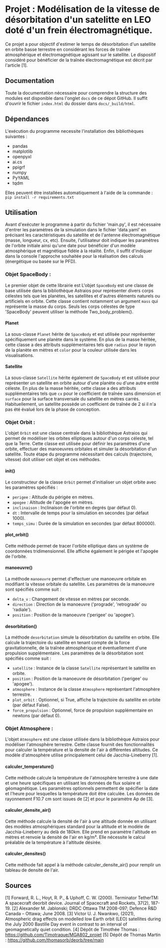 # Projet : Modélisation de la vitesse de désorbitation d'un satelitte en LEO doté d'un frein électromagnétique.

Ce projet a pour objectif d'estimer le temps de désorbitation d'un satellite en orbite basse terrestre en considérant les forces de traînée 
atmosphérique et électromagnétique agissant sur le satellite. Le dispositif considéré pour bénéficier de la traînée électromagnétique est 
décrit par l'article [1].

## Documentation
Toute la documentation nécessaire pour comprendre la structure des modules est disponible dans l'onglet `docs` de ce dépot GitHub.
Il suffit d'ouvrir le fichier `index.html` du dossier dans `docs/_build/html`.

## Dépendances 
L'exécution du programme necessite l'installation des bibliothèques suivantes :
- pandas
- matplotlib
- openpyxl
- ai.cs
- ppigrf
- numpy
- PyYAML
- tqdm

Elles peuvent être installées automatiquement à l'aide de la commande :  
``pip install -r requirements.txt``

## Utilisation 
Avant d'exécuter le programme à partir du fichier 'main.py', il est nécessaire d'entrer les paramètres de la simulation dans le 
fichier 'data.yaml' en précisant les caractéristiques du satellite et de l'antenne électromagnétique (masse, longueur, cx, etc). 
Ensuite, l'utilisateur doit indiquer les paramètres de l'orbite initiale ainsi qu'une date pour bénéficier d'un modèle atmosphérique 
et magnétique fidèle à la réalité. Enfin, il suffit d'indiquer dans la console l'approche souhaitée pour la réalisation des calculs 
(énergétique ou basée sur le PFD).

### Objet SpaceBody :
Le premier objet de cette librairie est 
L'objet `SpaceBody` est une classe de base utilisée dans la bibliothèque Astraios pour représenter divers corps célestes
tels que les planètes, les satellites et d'autres éléments naturels ou artificiels en orbite. Cette classe contient 
notamment un argument `mass` qui représente la masse du corps. Seuls les corps célestes de type 'SpaceBody' peuvent utiliser 
la méthode Two_body_problem().

#### Planet 
La sous-classe `Planet` hérite de `SpaceBody` et est utilisée pour représenter spécifiquement une planète dans le système. 
En plus de la masse héritée, cette classe a des attributs supplémentaires tels que `radius` pour le rayon de la planète 
en mètres et `color` pour la couleur utilisée dans les visualisations.

#### Satellite 
La sous-classe `Satellite` hérite également de `SpaceBody` et est utilisée pour représenter un satellite en orbite autour
d'une planète ou d'une autre entité céleste. En plus de la masse héritée, cette classe a des attributs supplémentaires 
tels que `cx` pour le coefficient de traînée sans dimension et `surface` pour la surface transversale du satellite en mètres carrés.
Habituellement, un satellite possède un coefficient de traînée de 2 si il n'a pas été évalué lors de la phase de conception.

### Objet Orbit : 
L'objet `Orbit` est une classe centrale dans la bibliothèque Astraios qui permet de modéliser les orbites elliptiques 
autour d'un corps céleste, tel que la Terre. Cette classe est utilisée pour définir les paramètres d'une orbite, effectuer
des manoeuvres orbitales et simuler la désorbitation d'un satellite. Toute étape du programme nécessitant des calculs (trajectoire,
vitesse) doit utiliser cet objet et ces méthodes.

#### init() 
Le constructeur de la classe `Orbit` permet d'initialiser un objet orbite avec les paramètres spécifiés :
- `perigee` : Altitude du périgée en mètres.
- `apogee` : Altitude de l'apogée en mètres.
- `inclinaison` : Inclinaison de l'orbite en degrés (par défaut 0).
- `dt` : Intervalle de temps pour la simulation en secondes (par défaut 1000).
- `temps_simu` : Durée de la simulation en secondes (par défaut 800000).

#### plot_orbit()
Cette méthode permet de tracer l'orbite elliptique dans un système de coordonnées tridimensionnel. Elle affiche également le périgée et l'apogée de l'orbite.

#### manoeuvre()
La méthode `manoeuvre` permet d'effectuer une manoeuvre orbitale en modifiant la vitesse orbitale du satellite. Les paramètres de la manoeuvre sont spécifiés comme suit :
- `delta_v` : Changement de vitesse en mètres par seconde.
- `direction` : Direction de la manoeuvre ('prograde', 'retrograde' ou 'radiale').
- `position` : Position de la manoeuvre ('perigee' ou 'apogee').

#### desorbitation()
La méthode `desorbitation` simule la désorbitation du satellite en orbite. Elle calcule la trajectoire du satellite en tenant compte de la force gravitationnelle, de la traînée atmosphérique et éventuellement d'une propulsion supplémentaire. Les paramètres de la désorbitation sont spécifiés comme suit :
- `satellite` : Instance de la classe `Satellite` représentant le satellite en orbite.
- `position` : Position de la manoeuvre de désorbitation ('perigee' ou 'apogee').
- `atmosphere` : Instance de la classe `Atmosphere` représentant l'atmosphère terrestre.
- `plot_orbit` : Optionnel, si True, affiche la trajectoire du satellite en orbite (par défaut False).
- `force_propulsion` : Optionnel, force de propulsion supplémentaire en newtons (par défaut 0).

### Objet Atmosphere :
L'objet `Atmosphere` est une classe utilisée dans la bibliothèque Astraios pour modéliser l'atmosphère terrestre. 
Cette classe fournit des fonctionnalités pour calculer la température et la densité de l'air à différentes altitudes.
Ce modèle d'atmosphère utilise principalement celui de Jacchia-Lineberry [1].

#### calculer_temperature()
Cette méthode calcule la température de l'atmosphère terrestre à une date et une heure spécifiques en utilisant les données
de flux solaire et géomagnétique. Les paramètres optionnels permettent de spécifier la date et l'heure pour lesquelles 
la température doit être calculée. Les données de rayonnement F10.7 cm sont issues de [2] et pour le paramètre Ap de [3].

#### calculer_densite_air()
Cette méthode calcule la densité de l'air à une altitude donnée en utilisant des modèles atmosphériques standard pour la
altitude et le modèle de Jacchia-Lineberry au delà de 180km. Elle prend en paramètre l'altitude en mètres et renvoie la 
densité de l'air en kg/m³. Elle nécessite le calcul préalable de la température à l'altitude désirée.

#### calculer_densites()
Cette méthode fait appel à la méthode calculer_densite_air() pour remplir un tableau de densite de l'air.

## Sources 
[1] Forward, R. L., Hoyt, R. P., & Uphoff, C. W. (2000). Terminator TetherTM: A spacecraft deorbit device. Journal of Spacecraft and Rockets, 37(2), 187-19.
[2] Alexander M. Jablonski; DRDC Ottawa TM 2008-097; Defence R&D Canada – Ottawa; June 2008. 
[3] Victor U. J. Nwankwo, (2021), Atmospheric drag effects on modelled low Earth orbit (LEO) satellites during the July 2000 Bastille Day event in contrast to an interval of geomagnetically quiet condition.
[4] Dépôt de Timothée Thomas : https://github.com/Timotraque/MGA802_projet
[5] Dépôt de Thomas Martin : https://github.com/thomasorb/deorb/tree/main
